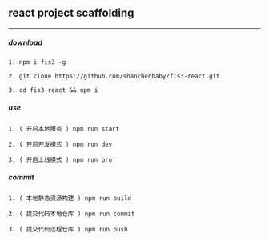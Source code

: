 ## react project scaffolding
---


##### download
`1: npm i fis3 -g`

`2. git clone https://github.com/shanchenbaby/fis3-react.git`

`3. cd fis3-react && npm i`


##### use
`1. ( 开启本地服务 ) npm run start`

`2. ( 开启开发模式 ) npm run dev`

`3. ( 开启上线模式 ) npm run pro`


##### commit 
`1. ( 本地静态资源构建 ) npm run build`

`2. ( 提交代码本地仓库 ) npm run commit`

`3. ( 提交代码远程仓库 ) npm run push`

